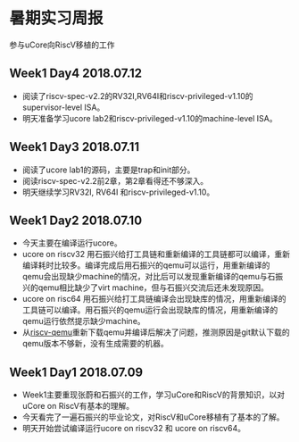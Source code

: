 # 暑期实习周报
参与uCore向RiscV移植的工作

## Week1 Day4 2018.07.12
- 阅读了riscv-spec-v2.2的RV32I,RV64I和riscv-privileged-v1.10的supervisor-level ISA。
- 明天准备学习ucore lab2和riscv-privileged-v1.10的machine-level ISA。

## Week1 Day3 2018.07.11
- 阅读了ucore lab1的源码，主要是trap和init部分。
- 阅读riscv-spec-v2.2前2章，第2章看得还不够深入。
- 明天继续学习RV32I, RV64I 和riscv-privileged-v1.10。

## Week1 Day2 2018.07.10
- 今天主要在编译运行ucore。
- ucore on riscv32 用石振兴给打工具链和重新编译的工具链都可以编译，重新编译耗时比较多。编译完成后用石振兴的qemu可以运行，用重新编译的qemu会出现缺少machine的情况，对比后可以发现重新编译的qemu与石振兴的qemu相比缺少了virt machine，但与石振兴交流后还未发现原因。
- ucore on risc64 用石振兴给打工具链编译会出现缺库的情况，用重新编译的工具链可以编译。用石振兴的qemu运行会出现缺库的情况，用重新编译的qemu运行依然提示缺少machine。
- 从[riscv-qemu](https://github.com/riscv/riscv-qemu/wiki)重新下载qemu并编译后解决了问题，推测原因是git默认下载的qemu版本不够新，没有生成需要的机器。


## Week1 Day1 2018.07.09
- Week1主要重现张蔚和石振兴的工作，学习uCore和RiscV的背景知识，以对uCore on RiscV有基本的理解。
- 今天看完了一遍石振兴的毕业论文，对RiscV和uCore移植有了基本的了解。
- 明天开始尝试编译运行ucore on riscv32 和 ucore on riscv64。
